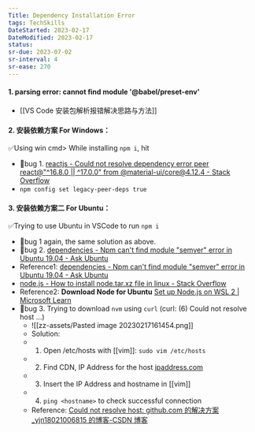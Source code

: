 ```yaml
---
Title: Dependency Installation Error
tags: TechSkills
DateStarted: 2023-02-17
DateModified: 2023-02-17
status:
sr-due: 2023-07-02
sr-interval: 4
sr-ease: 270
---
```


#### 1. parsing error: cannot find module '@babel/preset-env'

- [[VS Code 安装包解析报错解决思路与方法]]

#### 2. 安装依赖方案 For Windows：

✅Using win cmd> While installing `npm i`, hit

- 🐛bug 1. [reactjs - Could not resolve dependency error peer react@"^16.8.0 || ^17.0.0" from @material-ui/core@4.12.4 - Stack Overflow](https://stackoverflow.com/questions/72596908/could-not-resolve-dependency-error-peer-react16-8-0-17-0-0-from-materia)
- `npm config set legacy-peer-deps true`

#### 3. 安装依赖方案二 For Ubuntu：

✅Trying to use Ubuntu in VSCode to run `npm i`

- 🐛bug 1 again, the same solution as above.
- 🐛bug 2. [dependencies - Npm can't find module "semver" error in Ubuntu 19.04 - Ask Ubuntu](https://askubuntu.com/questions/1152570/npm-cant-find-module-semver-error-in-ubuntu-19-04)
- Reference1: [dependencies - Npm can't find module "semver" error in Ubuntu 19.04 - Ask Ubuntu](https://askubuntu.com/questions/1152570/npm-cant-find-module-semver-error-in-ubuntu-19-04)
- [node.js - How to install node.tar.xz file in linux - Stack Overflow](https://stackoverflow.com/questions/63312642/how-to-install-node-tar-xz-file-in-linux)
- Reference2: **Download Node for Ubuntu** [Set up Node.js on WSL 2 | Microsoft Learn](https://learn.microsoft.com/en-us/windows/dev-environment/javascript/nodejs-on-wsl)
- 🐛bug 3. Trying to download `nvm` using `curl` (curl: (6) Could not resolve host ...)
  - ![[zz-assets/Pasted image 20230217161454.png]]
  - Solution:
  - 1.  Open /etc/hosts with [[vim]]: `sudo vim /etc/hosts`
  - 2.  Find CDN, IP Address for the host [ipaddress.com](https://www.ipaddress.com/ip-lookup)
  - 3.  Insert the IP Address and hostname in [[vim]]
  - 4.  `ping <hostname>` to check successful connection
  - Reference: [Could not resolve host: github.com 的解决方案\_yjn18021006815 的博客-CSDN 博客](https://blog.csdn.net/yjn18021006815/article/details/118568048?spm=1001.2101.3001.6650.3&utm_medium=distribute.pc_relevant.none-task-blog-2%7Edefault%7EOPENSEARCH%7ERate-3-118568048-blog-57566709.pc_relevant_3mothn_strategy_and_data_recovery&depth_1-utm_source=distribute.pc_relevant.none-task-blog-2%7Edefault%7EOPENSEARCH%7ERate-3-118568048-blog-57566709.pc_relevant_3mothn_strategy_and_data_recovery&utm_relevant_index=4)
